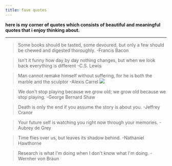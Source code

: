 ```yaml
---
title: fave quotes
---
```


**here is my corner of quotes which consists of beautiful and meaningful quotes that i enjoy thinking about.**   

---

> Some books should be tasted, some devoured, but only a few should be chewed and digested thoroughly.
-Francis Bacon

> Isn't it funny how day by day nothing changes, but when we look back everything is different
-C.S. Lewis

> Man cannot remake himself without suffering, for he is both the marble and the sculptor
-Alexis Carrel
![]({{site.baseurl}}/images/selfmademan.jpg)

> We don't stop playing because we grow old; we grow old because we stop playing. 
-George Bernard Shaw

> Death is only the end if you assume the story is about you.
-Jeffrey Cranor

> Your future self is watching you right now through your memories.
-Aubrey de Grey

> Time flies over us, but leaves its shadow behind. 
-Nathaniel Hawthorne

> Research is what I'm doing when I don't know what I'm doing.
-Wernher von Braun


<!-- ![]({{site.baseurl}}/images/ursulakleguin.png)

![]({{site.baseurl}}/images/cslewis.jpg)

![]({{site.baseurl}}/images/alexiscarrel.jpg)

![]({{site.baseurl}}/images/bernardshaw.jpg)

![]({{site.baseurl}}/images/jeffreycranor.jpg)

![]({{site.baseurl}}/images/aubreydegrey.jpg)

![]({{site.baseurl}}/images/nathanielhawthorne.jpg)

![]({{site.baseurl}}/images/wernhervonbraun.jpg) -->
